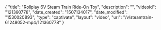{
    "title": "Rollplay 6V Steam Train Ride-On Toy",
    "description": "",
    "videoid": "121360778",
    "date_created": "1507134017",
    "date_modified": "1530020893",
    "type": "captivate",
    "layout": "video",
    "url": "\/v\/steamtrain-61248052-mp4\/121360778"
}